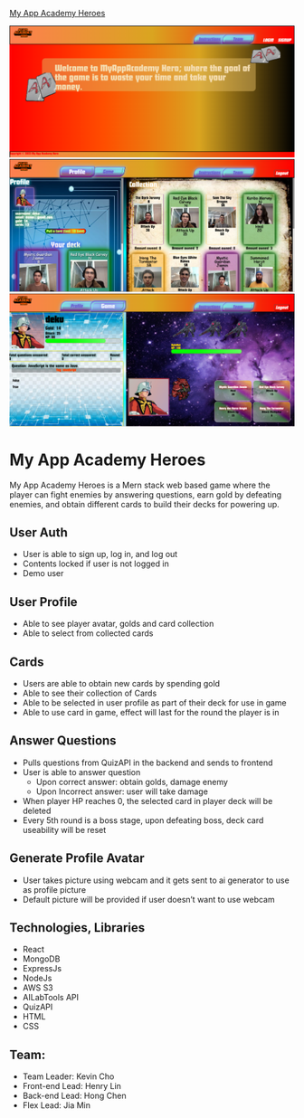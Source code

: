 [My App Academy Heroes](https://my-app-academy-heroes.onrender.com/)

![pic 1](/frontend/src/assets/images/1.png)
![pic 2](/frontend/src/assets/images/2.png)
![pic 3](/frontend/src/assets/images/3.png)

# My App Academy Heroes

My App Academy Heroes is a Mern stack web based game where the player can fight enemies by answering questions, earn gold by defeating enemies, and obtain different cards to build their decks for powering up. 

## User Auth
- User is able to sign up, log in, and log out
- Contents locked if user is not logged in
- Demo user

## User Profile
- Able to see player avatar, golds and card collection
- Able to select from collected cards

## Cards
- Users are able to obtain new cards by spending gold
- Able to see their collection of Cards
- Able to be selected in user profile as part of their deck for use in game
- Able to use card in game, effect will last for the round the player is in

## Answer Questions
- Pulls questions from QuizAPI in the backend and sends to frontend
- User is able to answer question
    - Upon correct answer: obtain golds, damage enemy
    - Upon Incorrect answer: user will take damage
- When player HP reaches 0, the selected card in player deck will be deleted
- Every 5th round is a boss stage, upon defeating boss, deck card useability will be reset

## Generate Profile Avatar
- User takes picture using webcam and it gets sent to ai generator
 to use as profile picture
- Default picture will be provided if user doesn’t want to use webcam

## Technologies, Libraries
- React
- MongoDB
- ExpressJs
- NodeJs
- AWS S3
- AILabTools API
- QuizAPI
- HTML
- CSS

## Team:
- Team Leader: Kevin Cho
- Front-end Lead: Henry Lin
- Back-end Lead: Hong Chen
- Flex Lead: Jia Min


